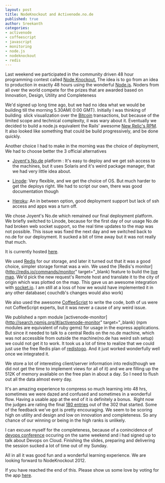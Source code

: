 ```yaml
--- 
layout: post
title: NodeKnockout and Activenode.no.de
published: true
author: Sreekanth
categories: 
- activenode
- coffeescript
- javascript
- monitoring
- node.js
- nodeknockout
- redis
---
```

Last weekend we participated in the community driven 48 hour programming contest called [Node Knockout.](http://nodeknockout.com/) The idea is to go from an idea to production in exactly 48 hours using the wonderful [Node.js](http://nodejs.org/). Noders from all over the world compete for the prizes that are awarded based on Innovation, Design, Utility and Completeness

We'd signed up long time ago, but we had no idea what we would be building till the morning 5.30AM( 0:00 GMT). Initially I was thinking of building&nbsp; slick visualization over the [Bitcoin](http://www.bitcoin.org) transactions, but because of the limited scope and technical complexity, iI was wary about it. Eventually we decided to build a node.js equivalent the Rails' awesome [New Relic's RPM](http://newrelic.com/). It also looked like something that could be build progressively, and be done quickly.

Another choice I had to make in the morning was the choice of deployment, We had to choose better the 3 official alternatives


- [Joyent's No.de](http://no.de) platform : It's easy to deploy and we
  get ssh access to the machines, but it uses Solaris and it's weird
  package manager, that we had very little idea about.

- [Linode](http://www.linode.com): Very flexible, and we get the
  choice of OS. But much harder to get the deploys right. We had to
  script our own, there was good documentation though

- [Heroku](http://www.heroku.com): An in between option, good
  deployment support but lack of ssh access and apps was a turn off.


We chose Joyent's No.de which remained our final deployment platform. We briefly switched to Linode, because for the first day of our usage No.de had broken web socket support, so the real time updates to the map was not possible. This issue was fixed the next day and we switched back to no.de for our deployment. It sucked a bit of time away but it was not really that much.

It is currently hosted [here](http://activenode.no.de/).

We used [Redis](http://redis.io/) for our storage, and later it turned out that it was a good choice, simpler storage format was a win. We used the [Redis's monitor](http://redis.io/commands/monitor" target="_blank) feature to build the [live map](http://activenode.no.de/hosts/activenode.no.de/live_map). We'd pick the new request's Remote host and translate it to the city of origin which was plotted on the map. This gave us an awesome integration with [socket.io](http://socket.io/). I am still at a loss of how we would have implemented it in any other database( couchdb's changes would also work)

We also used the awesome [CoffeeScript](http://coffeescript.org/) to write the code, both of us were not CoffeeScript experts, but it was never a cause of any weird issue.

We published a npm module [activenode-monitor](http://search.npmjs.org/#/activenode-monitor" target="_blank) (npm modules are equivalent of ruby gems) for usage in the express applications. But since it needed to talk to a central Redis on the no.de machine, which was not accessible from outside the machine(no.de has weird ssh setup) we could not get it to work. It took us a lot of time to realize that we could just use the free Redis plan of [redistogo](http://www.redistogo.com). And it just worked wonderfully well once we integrated it.

We store a lot of interesting client/server information into redis(though we did not get the time to implement views for all of it) and we are filling up the 512K of memory available on the free plan in about a day. So I need to flush out all the data almost every day.

It's an amazing experience to compress so much learning into 48 hrs,  sometimes we were dazed and confused and sometimes in a wonderful flow. Having a usable app at the end of it is definitely a bonus.&nbsp; Right now the judges are rating the final [180 entries](http://nodeknockout.com/entries) out of the 302 that started. Some of the feedback we've got is pretty encouraging. We seem to be scoring high on utility and design and low on innovation and completeness. So any chance of our winning or being in the high ranks is unlikely.

I can excuse myself for the completeness, because of a conincidence of [devops conference](http://devopsdays.org/) occuring on the same weekend and i had signed up to talk about Devops on Cloud. Finishing the slides, preparing and delivering the session sucked a lot of time out of my Sunday.

All in all it was good fun and a wonderful learning experience. We are looking forward to NodeKnockout 2012.

If you have reached the end of this. Please show us some love by voting for the app [here](http://nodeknockout.com/teams/activenode).

